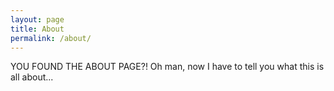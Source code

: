 ```yaml
---
layout: page
title: About
permalink: /about/
---
```


YOU FOUND THE ABOUT PAGE?! Oh man, now I have to tell you what this is all about...
